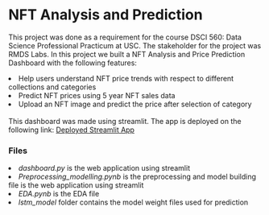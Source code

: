 # NFT Analysis and Prediction

<p>
This project was done as a requirement for the course DSCI 560: Data Science Professional Practicum at USC. The stakeholder for the project was RMDS Labs.
In this project we built a NFT Analysis and Price Prediction Dashboard with the following features:
<li> Help users understand NFT price trends with respect to different collections and categories</li>
<li> Predict NFT prices using 5 year NFT sales data </li>
<li> Upload an NFT image and predict the price after selection of category </li>
<br>
This dashboard was made using streamlit. The app is deployed on the following link: <a href="https://divss98-nft-price-prediction-dashboard-xyw2ae.streamlit.app/"> Deployed Streamlit App </a>
</p>



### Files
<li> <i> dashboard.py </i> is the web application using streamlit </li>
<li> <i> Preprocessing_modelling.pynb </i>is the preprocessing and model building file  is the web application using streamlit </li>
<li><i>EDA.pynb</i> is the EDA file </li>
<li> <i> lstm_model </i> folder contains the model weight files used for prediction </li>
